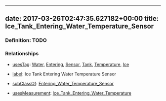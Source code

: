 
---
date: 2017-03-26T02:47:35.627182+00:00
title: Ice_Tank_Entering_Water_Temperature_Sensor
---
### Definition: TODO

### Relationships

* [usesTag](https://brickschema.org/schema/1.0/BrickFrame#usesTag): [Water](https://brickschema.org/schema/1.0/BrickTag#Water), [Entering](https://brickschema.org/schema/1.0/BrickTag#Entering), [Sensor](https://brickschema.org/schema/1.0/BrickTag#Sensor), [Tank](https://brickschema.org/schema/1.0/BrickTag#Tank), [Temperature](https://brickschema.org/schema/1.0/BrickTag#Temperature), [Ice](https://brickschema.org/schema/1.0/BrickTag#Ice)

* [label](http://www.w3.org/2000/01/rdf-schema#label): Ice Tank Entering Water Temperature Sensor

* [subClassOf](http://www.w3.org/2000/01/rdf-schema#subClassOf): [Entering_Water_Temperature_Sensor](https://brickschema.org/schema/1.0/Brick#Entering_Water_Temperature_Sensor)

* [usesMeasurement](https://brickschema.org/schema/1.0/BrickFrame#usesMeasurement): [Ice_Tank_Entering_Water_Temperature](https://brickschema.org/schema/1.0/Brick#Ice_Tank_Entering_Water_Temperature)
